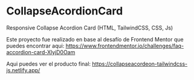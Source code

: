 # CollapseAcordionCard
Responsive Collapse Acordion Card (HTML, TailwindCSS, CSS, Js)

Este proyecto fue realizado en base al desafío de Frontend Mentor que puedes encontrar aqui:
https://www.frontendmentor.io/challenges/faq-accordion-card-XlyjD0Oam

Aqui puedes ver el producto final:
https://collapseacordeon-tailwindcss-js.netlify.app/
